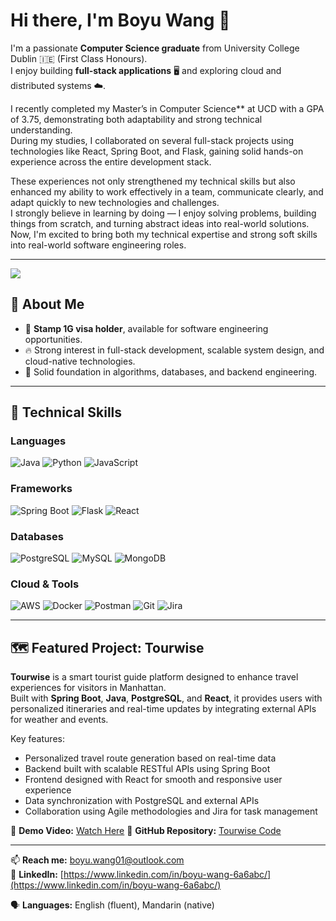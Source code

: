 # Hi there, I'm Boyu Wang 👋

I'm a passionate **Computer Science graduate** from University College Dublin 🇮🇪 (First Class Honours).  
I enjoy building **full-stack applications** 🖥️ and exploring cloud and distributed systems ☁️.

I recently completed my Master’s in Computer Science** at UCD with a GPA of 3.75, demonstrating both adaptability and strong technical understanding.  
During my studies, I collaborated on several full-stack projects using technologies like React, Spring Boot, and Flask, gaining solid hands-on experience across the entire development stack.

These experiences not only strengthened my technical skills but also enhanced my ability to work effectively in a team, communicate clearly, and adapt quickly to new technologies and challenges.  
I strongly believe in learning by doing — I enjoy solving problems, building things from scratch, and turning abstract ideas into real-world solutions.  
Now, I'm excited to bring both my technical expertise and strong soft skills into real-world software engineering roles.

---

![](https://komarev.com/ghpvc/?username=Skyeee3&label=Profile%20views&color=0e75b6&style=flat) 

## 🙋 About Me
- 💼 **Stamp 1G visa holder**, available for software engineering opportunities.
- 🔥 Strong interest in full-stack development, scalable system design, and cloud-native technologies.
- 🧠 Solid foundation in algorithms, databases, and backend engineering.

---

## 🚀 Technical Skills

### Languages
<p>
  <img src="https://img.shields.io/badge/Java-007396?style=flat&logo=java&logoColor=white" alt="Java"/>
  <img src="https://img.shields.io/badge/Python-3776AB?style=flat&logo=python&logoColor=white" alt="Python"/>
  <img src="https://img.shields.io/badge/JavaScript-F7DF1E?style=flat&logo=javascript&logoColor=black" alt="JavaScript"/>
</p>

### Frameworks
<p>
  <img src="https://img.shields.io/badge/Spring%20Boot-6DB33F?style=flat&logo=springboot&logoColor=white" alt="Spring Boot"/>
  <img src="https://img.shields.io/badge/Flask-000000?style=flat&logo=flask&logoColor=white" alt="Flask"/>
  <img src="https://img.shields.io/badge/React-61DAFB?style=flat&logo=react&logoColor=black" alt="React"/>
</p>

### Databases
<p>
  <img src="https://img.shields.io/badge/PostgreSQL-336791?style=flat&logo=postgresql&logoColor=white" alt="PostgreSQL"/>
  <img src="https://img.shields.io/badge/MySQL-4479A1?style=flat&logo=mysql&logoColor=white" alt="MySQL"/>
  <img src="https://img.shields.io/badge/MongoDB-47A248?style=flat&logo=mongodb&logoColor=white" alt="MongoDB"/>
</p>

### Cloud & Tools
<p>
  <img src="https://img.shields.io/badge/AWS-232F3E?style=flat&logo=amazonaws&logoColor=white" alt="AWS"/>
  <img src="https://img.shields.io/badge/Docker-2496ED?style=flat&logo=docker&logoColor=white" alt="Docker"/>
  <img src="https://img.shields.io/badge/Postman-FF6C37?style=flat&logo=postman&logoColor=white" alt="Postman"/>
  <img src="https://img.shields.io/badge/Git-F05032?style=flat&logo=git&logoColor=white" alt="Git"/>
  <img src="https://img.shields.io/badge/Jira-0052CC?style=flat&logo=jira&logoColor=white" alt="Jira"/>
</p>


---

## 🗺️ Featured Project: Tourwise

**Tourwise** is a smart tourist guide platform designed to enhance travel experiences for visitors in Manhattan.  
Built with **Spring Boot**, **Java**, **PostgreSQL**, and **React**, it provides users with personalized itineraries and real-time updates by integrating external APIs for weather and events.

Key features:
- Personalized travel route generation based on real-time data
- Backend built with scalable RESTful APIs using Spring Boot
- Frontend designed with React for smooth and responsive user experience
- Data synchronization with PostgreSQL and external APIs
- Collaboration using Agile methodologies and Jira for task management

🎥 **Demo Video:** [Watch Here](https://drive.google.com/file/d/1iKGmjVRYQEAxcXXw-jvIYO3FfOB1FZ2_/view)
🔗 **GitHub Repository:** [Tourwise Code](https://github.com/Skyeee3/COMP47360-Smart-Tourist-Guide)

---

📫 **Reach me:** [boyu.wang01@outlook.com](mailto:boyu.wang01@outlook.com)  
🔗 **LinkedIn:** [https://www.linkedin.com/in/boyu-wang-6a6abc/](https://www.linkedin.com/in/boyu-wang-6a6abc/)

🗣️ **Languages:** English (fluent), Mandarin (native)
